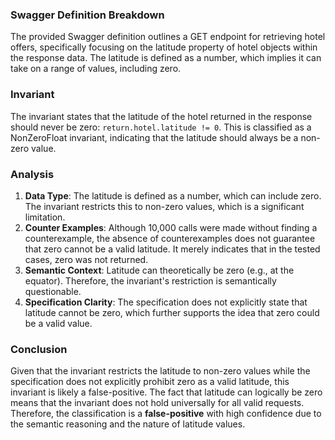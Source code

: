 ### Swagger Definition Breakdown
The provided Swagger definition outlines a GET endpoint for retrieving hotel offers, specifically focusing on the latitude property of hotel objects within the response data. The latitude is defined as a number, which implies it can take on a range of values, including zero.

### Invariant
The invariant states that the latitude of the hotel returned in the response should never be zero: `return.hotel.latitude != 0`. This is classified as a NonZeroFloat invariant, indicating that the latitude should always be a non-zero value.

### Analysis
1. **Data Type**: The latitude is defined as a number, which can include zero. The invariant restricts this to non-zero values, which is a significant limitation.
2. **Counter Examples**: Although 10,000 calls were made without finding a counterexample, the absence of counterexamples does not guarantee that zero cannot be a valid latitude. It merely indicates that in the tested cases, zero was not returned.
3. **Semantic Context**: Latitude can theoretically be zero (e.g., at the equator). Therefore, the invariant's restriction is semantically questionable. 
4. **Specification Clarity**: The specification does not explicitly state that latitude cannot be zero, which further supports the idea that zero could be a valid value.

### Conclusion
Given that the invariant restricts the latitude to non-zero values while the specification does not explicitly prohibit zero as a valid latitude, this invariant is likely a false-positive. The fact that latitude can logically be zero means that the invariant does not hold universally for all valid requests. Therefore, the classification is a **false-positive** with high confidence due to the semantic reasoning and the nature of latitude values.

